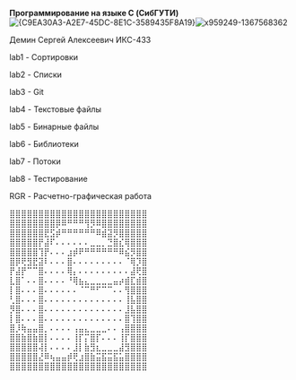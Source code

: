 **Программирование на языке C (СибГУТИ)**     
          ![{C9EA30A3-A2E7-45DC-8E1C-3589435F8A19}](https://github.com/user-attachments/assets/2e695d9e-ba79-4137-ab4c-7a32c0a49860)![x959249-1367568362](https://github.com/user-attachments/assets/7eebb86b-51b2-4653-a261-0e58c8e41a87)


Демин Сергей Алексеевич ИКС-433


lab1 - Сортировки

lab2 - Списки

lab3 - Git

lab4 - Текстовые файлы

lab5 - Бинарные файлы

lab6 - Библиотеки

lab7 - Потоки

lab8 - Тестирование

RGR - Расчетно-графическая работа







⣿⣿⣿⣿⣿⣿⣿⣿⣿⣿⣿⣿⣿⣿⣿⣿⣿⣿⣿⣿⣿⣿⣿⣿                                                              
⣿⣿⣿⣿⣿⣿⣿⣿⡿⠿⠛⠛⠛⢻⡻⠿⣿⣿⣿⣿⣿⣿⣿⣿                                                
⣿⣿⣿⣿⣿⣿⣟⣫⡾⠛⠛⠛⠛⠛⠛⠿⣾⣽⡻⣿⣿⣿⣿⣿                                                      
⣿⣿⣿⣿⣿⡟⣼⠏⠄⠄⠄⠄⠄⠄⣀⣀⡀⣙⣿⣎⢿⣿⣿⣿                                                        
⣿⣿⣿⣿⣿⢹⡟⠄⠄⠄⣰⡾⠟⠛⠛⠛⠛⠛⠛⠿⣮⡻⣿⣿                                                      
⣿⡿⢟⣻⣟⣽⠇⠄⠄⠄⣿⠄⠄⠄⠄⠄⠄⠄⠄⠄⠈⢿⡹⣿                                                        
⡟⣼⡟⠉⠉⣿⠄⠄⠄⠄⢿⡄⠄⠄⠄⠄⠄⠄⠄⠄⠄⣼⢟⣿                                                            
⣇⣿⠁⠄⠄⣿⠄⠄⠄⠄⠘⢿⣦⣄⣀⣀⣀⣀⣤⡴⣾⣏⣾⣿                                                          
⡇⣿⠄⠄⠄⣿⠄⠄⠄⠄⠄⠄⠈⠉⠛⠋⠉⠉⠄⠄⢻⣿⣿⣿                                                            
⢃⣿⠄⠄⠄⣿⠄⠄⠄⠄⠄⠄⠄⠄⠄⠄⠄⠄⠄⠄⢸⣧⣿⣿                                                          
⡻⣿⠄⠄⠄⣿⠄⠄⠄⠄⠄⠄⠄⠄⠄⠄⠄⠄⠄⠄⣸⣧⣿⣿                                                                          
⡇⣿⠄⠄⠄⣿⠄⠄⠄⠄⠄⠄⠄⠄⠄⠄⠄⠄⠄⠄⣿⢹⣿⣿                                                              
⣿⡸⢷⣤⣤⣿⡀⠄⠄⠄⠄⢠⣤⣄⣀⣀⣀⠄⠄⢠⣿⣿⣿⣿                                                                    
⣿⣿⣷⣿⣷⣿⡇⠄⠄⠄⠄⢸⡏⡍⣿⡏⠄⠄⠄⢸⡏⣿⣿⣿                                                                    
⣿⣿⣿⣿⣿⢼⡇⠄⠄⠄⠄⣸⡇⣷⣻⣆⣀⣀⣀⣼⣻⣿⣿⣿                                                              
⣿⣿⣿⣿⣿⣜⠿⢦⣤⣤⡾⢟⣰⣿⣷⣭⣯⣭⣯⣥⣿⣿⣿⣿                                                                    
⣿⣿⣿⣿⣿⣿⣿⣿⣿⣿⣿⣿⣿⣿⣿⣿⣿⣿⣿⣿⣿⣿⣿⣿                                                                    
